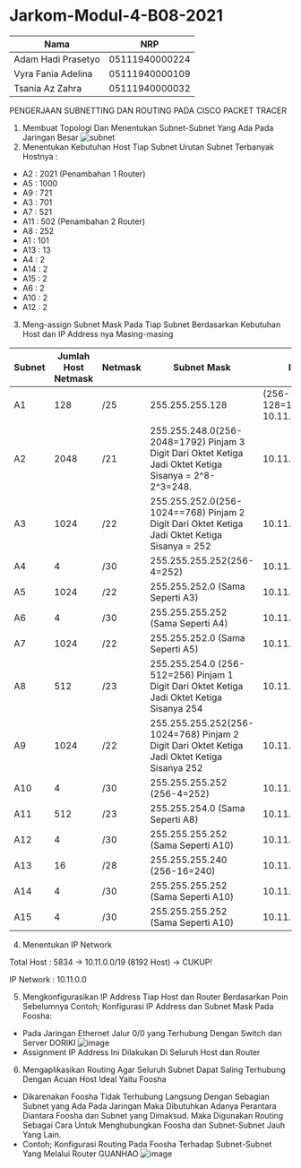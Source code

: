 # Jarkom-Modul-4-B08-2021

Nama | NRP |
--- | --- | 
Adam Hadi Prasetyo | 05111940000224 |
Vyra Fania Adelina | 05111940000109 |
Tsania Az Zahra | 05111940000032 |



PENGERJAAN SUBNETTING DAN ROUTING PADA CISCO PACKET TRACER
1. Membuat Topologi Dan Menentukan Subnet-Subnet Yang Ada Pada Jaringan Besar
![subnet](https://user-images.githubusercontent.com/69724694/143686262-8f20a004-8166-433e-a6fb-c2361f7d680c.png)
2. Menentukan Kebutuhan Host Tiap Subnet
Urutan Subnet Terbanyak Hostnya :
- A2 : 2021 (Penambahan 1 Router)
- A5 : 1000
- A9 : 721
- A3 : 701
- A7 : 521
- A11 : 502 (Penambahan 2 Router)
- A8 : 252
- A1 : 101
- A13 : 13
- A4 : 2
- A14 : 2
- A15 : 2
- A6 : 2
- A10 : 2
- A12 : 2

3. Meng-assign Subnet Mask Pada Tiap Subnet Berdasarkan Kebutuhan Host dan IP Address nya Masing-masing

Subnet |	Jumlah Host Netmask |	Netmask |	Subnet Mask |	IP |
--- | ---| ---| ---| ---|
A1 |	128 |	/25 |	255.255.255.128 | (256-128=128)	10.11.27.0 |
A2 | 2048 |	/21 |	255.255.248.0(256-2048=1792) Pinjam 3 Digit Dari Oktet Ketiga Jadi Oktet Ketiga Sisanya = 2^8-2^3=248. |	10.11.1.0 |
A3 |	1024 |	/22 |	255.255.252.0(256-1024==768) Pinjam 2 Digit Dari Oktet Ketiga Jadi Oktet Ketiga Sisanya = 252 |	10.11.8.0 |
A4 |	4 |	/30 |	255.255.255.252(256-4=252) |	10.11.27.144 |
A5 |	1024 |	/22 |	255.255.252.0 (Sama Seperti A3) |	10.11.16.0 |
A6 |	4 |	/30 |	255.255.255.252 (Sama Seperti A4) |	10.11.27.148 |
A7 |	1024 |	/22 |	255.255.252.0 (Sama Seperti A5) |	10.11.12.0 |
A8 |	512 |	/23 |	255.255.254.0 (256-512=256) Pinjam 1 Digit Dari Oktet Ketiga Jadi Oktet Ketiga Sisanya 254 |	10.11.26.0 |
A9 |	1024 |	/22 |	255.255.255.252(256-1024=768) Pinjam 2 Digit Dari Oktet Ketiga Jadi Oktet Ketiga Sisanya 252 |	10.11.20.0 |
A10 |	4 |	/30 |	255.255.255.252 (256-4=252) |	10.11.27.160 |
A11 |	512 |	/23 |	255.255.254.0 (Sama Seperti A8) |	10.11.24.0 |
A12 |	4 |	/30 |	255.255.255.252 (Sama Seperti A10) |	10.11.27.164 |
A13 |	16 |	/28 |	255.255.255.240 (256-16=240) |	10.11.27.128 |
A14 |	4 |	/30 |	255.255.255.252 (Sama Seperti A10) |	10.11.27.152 |
A15 |	4 |	/30 |	255.255.255.252 (Sama Seperti A10) |	10.11.27.156 |

4. Menentukan IP Network

Total Host : 
5834 -> 10.11.0.0/19 (8192 Host) → CUKUP!

IP Network : 10.11.0.0

5. Mengkonfigurasikan IP Address Tiap Host dan Router Berdasarkan Poin Sebelumnya
Contoh; Konfigurasi IP Address dan Subnet Mask Pada Foosha:
- Pada Jaringan Ethernet Jalur 0/0 yang Terhubung Dengan Switch dan Server DORIKI
![image](https://user-images.githubusercontent.com/69724694/143685281-ed86c4c5-c658-4d01-abf2-5ad3f190aaca.png)
- Assignment IP Address Ini Dilakukan Di Seluruh Host dan Router
6. Mengaplikasikan Routing Agar Seluruh Subnet Dapat Saling Terhubung Dengan Acuan Host Ideal Yaitu Foosha
- Dikarenakan Foosha Tidak Terhubung Langsung Dengan Sebagian Subnet yang Ada Pada Jaringan Maka Dibutuhkan Adanya Perantara Diantara Foosha dan Subnet yang Dimaksud. Maka Digunakan Routing Sebagai Cara Untuk Menghubungkan Foosha dan Subnet-Subnet Jauh Yang Lain.
- Contoh; Konfigurasi Routing Pada Foosha Terhadap Subnet-Subnet Yang Melalui Router GUANHAO
![image](https://user-images.githubusercontent.com/69724694/143685393-27fd4c29-f8e5-4f79-9b10-d76616426e78.png)
